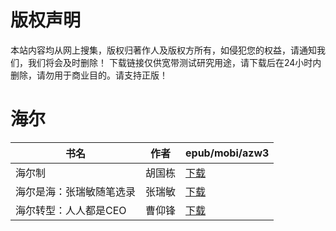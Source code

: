 # 版权声明

本站内容均从网上搜集，版权归著作人及版权方所有，如侵犯您的权益，请通知我们，我们将会及时删除！ 下载链接仅供宽带测试研究用途，请下载后在24小时内删除，请勿用于商业目的。请支持正版！

# 海尔

| 书名 | 作者 | epub/mobi/azw3 |
| --- | --- | --- |
| 海尔制 | 胡国栋 | [下载](https://url89.ctfile.com/f/31084289-1375491937-798132?p=8866) |
| 海尔是海：张瑞敏随笔选录 | 张瑞敏 | [下载](https://url89.ctfile.com/f/31084289-1357049221-4c1d6c?p=8866) |
| 海尔转型：人人都是CEO | 曹仰锋 | [下载](https://url89.ctfile.com/f/31084289-1357014961-4d7acd?p=8866) |
